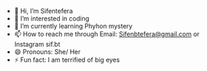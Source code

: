 - 👋 Hi, I’m Sifentefera
- 👀 I’m interested in coding 
- 🌱 I’m currently learning Phyhon mystery 
- 📫 How to reach me through Email: Sifenbtefera@gmail.com or Instagram sif.bt
- 😄 Pronouns: She/ Her
- ⚡ Fun fact: I am terrified of big eyes   

<!---
Sifentefera/Sifentefera is a ✨ special ✨ repository because its `README.md` (this file) appears on your GitHub profile.
You can click the Preview link to take a look at your changes.
--->
